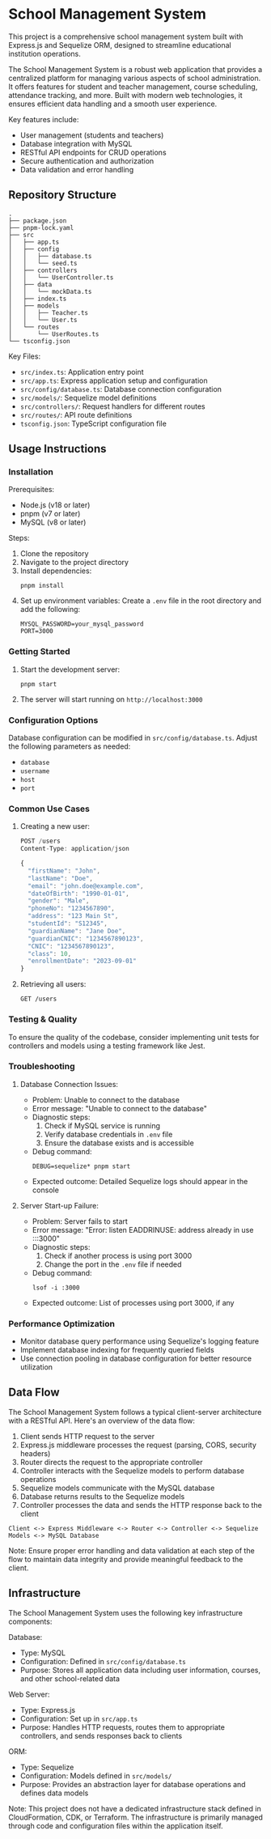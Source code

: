 # School Management System

This project is a comprehensive school management system built with Express.js and Sequelize ORM, designed to streamline educational institution operations.

The School Management System is a robust web application that provides a centralized platform for managing various aspects of school administration. It offers features for student and teacher management, course scheduling, attendance tracking, and more. Built with modern web technologies, it ensures efficient data handling and a smooth user experience.

Key features include:

- User management (students and teachers)
- Database integration with MySQL
- RESTful API endpoints for CRUD operations
- Secure authentication and authorization
- Data validation and error handling

## Repository Structure

```
.
├── package.json
├── pnpm-lock.yaml
├── src
│   ├── app.ts
│   ├── config
│   │   ├── database.ts
│   │   └── seed.ts
│   ├── controllers
│   │   └── UserController.ts
│   ├── data
│   │   └── mockData.ts
│   ├── index.ts
│   ├── models
│   │   ├── Teacher.ts
│   │   └── User.ts
│   └── routes
│       └── UserRoutes.ts
└── tsconfig.json
```

Key Files:

- `src/index.ts`: Application entry point
- `src/app.ts`: Express application setup and configuration
- `src/config/database.ts`: Database connection configuration
- `src/models/`: Sequelize model definitions
- `src/controllers/`: Request handlers for different routes
- `src/routes/`: API route definitions
- `tsconfig.json`: TypeScript configuration file

## Usage Instructions

### Installation

Prerequisites:

- Node.js (v18 or later)
- pnpm (v7 or later)
- MySQL (v8 or later)

Steps:

1. Clone the repository
2. Navigate to the project directory
3. Install dependencies:
    ```
    pnpm install
    ```
4. Set up environment variables:
   Create a `.env` file in the root directory and add the following:
    ```
    MYSQL_PASSWORD=your_mysql_password
    PORT=3000
    ```

### Getting Started

1. Start the development server:
    ```
    pnpm start
    ```
2. The server will start running on `http://localhost:3000`

### Configuration Options

Database configuration can be modified in `src/config/database.ts`. Adjust the following parameters as needed:

- `database`
- `username`
- `host`
- `port`

### Common Use Cases

1. Creating a new user:

    ```typescript
    POST /users
    Content-Type: application/json

    {
      "firstName": "John",
      "lastName": "Doe",
      "email": "john.doe@example.com",
      "dateOfBirth": "1990-01-01",
      "gender": "Male",
      "phoneNo": "1234567890",
      "address": "123 Main St",
      "studentId": "S12345",
      "guardianName": "Jane Doe",
      "guardianCNIC": "1234567890123",
      "CNIC": "1234567890123",
      "class": 10,
      "enrollmentDate": "2023-09-01"
    }
    ```

2. Retrieving all users:
    ```
    GET /users
    ```

### Testing & Quality

To ensure the quality of the codebase, consider implementing unit tests for controllers and models using a testing framework like Jest.

### Troubleshooting

1. Database Connection Issues:

    - Problem: Unable to connect to the database
    - Error message: "Unable to connect to the database"
    - Diagnostic steps:
        1. Check if MySQL service is running
        2. Verify database credentials in `.env` file
        3. Ensure the database exists and is accessible
    - Debug command:
        ```
        DEBUG=sequelize* pnpm start
        ```
    - Expected outcome: Detailed Sequelize logs should appear in the console

2. Server Start-up Failure:
    - Problem: Server fails to start
    - Error message: "Error: listen EADDRINUSE: address already in use :::3000"
    - Diagnostic steps:
        1. Check if another process is using port 3000
        2. Change the port in the `.env` file if needed
    - Debug command:
        ```
        lsof -i :3000
        ```
    - Expected outcome: List of processes using port 3000, if any

### Performance Optimization

- Monitor database query performance using Sequelize's logging feature
- Implement database indexing for frequently queried fields
- Use connection pooling in database configuration for better resource utilization

## Data Flow

The School Management System follows a typical client-server architecture with a RESTful API. Here's an overview of the data flow:

1. Client sends HTTP request to the server
2. Express.js middleware processes the request (parsing, CORS, security headers)
3. Router directs the request to the appropriate controller
4. Controller interacts with the Sequelize models to perform database operations
5. Sequelize models communicate with the MySQL database
6. Database returns results to the Sequelize models
7. Controller processes the data and sends the HTTP response back to the client

```
Client <-> Express Middleware <-> Router <-> Controller <-> Sequelize Models <-> MySQL Database
```

Note: Ensure proper error handling and data validation at each step of the flow to maintain data integrity and provide meaningful feedback to the client.

## Infrastructure

The School Management System uses the following key infrastructure components:

Database:

- Type: MySQL
- Configuration: Defined in `src/config/database.ts`
- Purpose: Stores all application data including user information, courses, and other school-related data

Web Server:

- Type: Express.js
- Configuration: Set up in `src/app.ts`
- Purpose: Handles HTTP requests, routes them to appropriate controllers, and sends responses back to clients

ORM:

- Type: Sequelize
- Configuration: Models defined in `src/models/`
- Purpose: Provides an abstraction layer for database operations and defines data models

Note: This project does not have a dedicated infrastructure stack defined in CloudFormation, CDK, or Terraform. The infrastructure is primarily managed through code and configuration files within the application itself.
